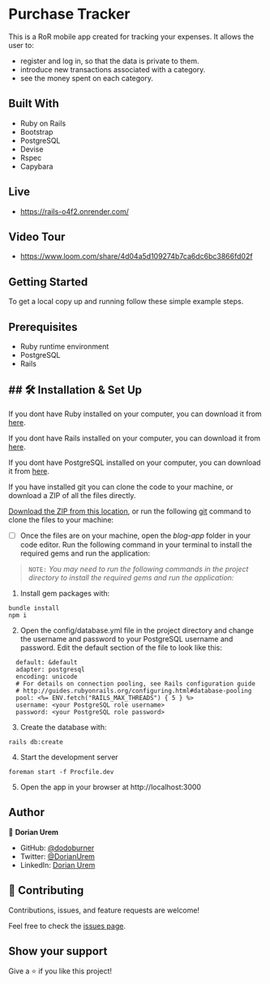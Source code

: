 # Purchase Tracker

This is a RoR mobile app created for tracking your expenses. It allows the user to:
- register and log in, so that the data is private to them.
- introduce new transactions associated with a category.
- see the money spent on each category.

## Built With

- Ruby on Rails
- Bootstrap
- PostgreSQL
- Devise
- Rspec
- Capybara

## Live

- https://rails-o4f2.onrender.com/

## Video Tour

- https://www.loom.com/share/4d04a5d109274b7ca6dc6bc3866fd02f

## Getting Started

To get a local copy up and running follow these simple example steps.

## Prerequisites

- Ruby runtime environment
- PostgreSQL
- Rails

## ## 🛠 Installation & Set Up

If you dont have Ruby installed on your computer, you can download it from [here](https://www.ruby-lang.org/en/downloads/).

If you dont have Rails installed on your computer, you can download it from [here](https://rubyonrails.org/).

If you dont have PostgreSQL installed on your computer, you can download it from [here](https://www.postgresql.org/download/).

If you have installed git you can clone the code to your machine, or download a ZIP of all the files directly.

[Download the ZIP from this location](https://github.com/dodoburner/budget-app/archive/refs/heads/main.zip), or run the following [git](https://git-scm.com/downloads) command to clone the files to your machine:

- [ ] Once the files are on your machine, open the _blog-app_ folder in your code editor.
Run the following command in your terminal to install the required gems and run the application:

> `NOTE:` _You may need to run the following commands in the project directory to install the required gems and run the application:_

1. Install gem packages with:

```
bundle install
npm i
```

2. Open the config/database.yml file in the project directory and change the username and password to your PostgreSQL username and password.
Edit the default section of the file to look like this:
    
```
  default: &default
  adapter: postgresql
  encoding: unicode
  # For details on connection pooling, see Rails configuration guide
  # http://guides.rubyonrails.org/configuring.html#database-pooling
  pool: <%= ENV.fetch("RAILS_MAX_THREADS") { 5 } %>
  username: <your PostgreSQL role username>
  password: <your PostgreSQL role password>

```

3. Create the database with:

```
rails db:create
```

4. Start the development server

```
foreman start -f Procfile.dev
```

5. Open the app in your browser at http://localhost:3000

## Author

👤 **Dorian Urem**

- GitHub: [@dodoburner](https://github.com/dodoburner)
- Twitter: [@DorianUrem](https://twitter.com/DorianUrem)
- LinkedIn: [Dorian Urem](https://www.linkedin.com/in/dorian-urem-252baa237/)

## 🤝 Contributing

Contributions, issues, and feature requests are welcome!

Feel free to check the [issues page](https://github.com/dodoburner/recipe-app/issues).

## Show your support

Give a ⭐️ if you like this project!
